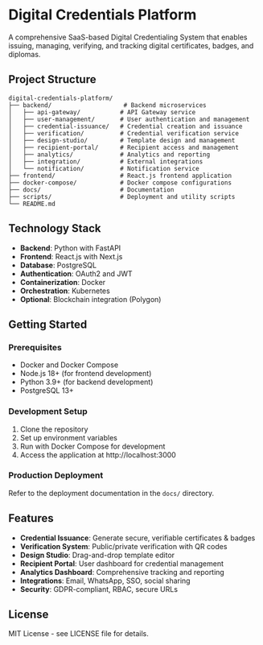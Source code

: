 # Digital Credentials Platform

A comprehensive SaaS-based Digital Credentialing System that enables issuing, managing, verifying, and tracking digital certificates, badges, and diplomas.

## Project Structure

```
digital-credentials-platform/
├── backend/                    # Backend microservices
│   ├── api-gateway/           # API Gateway service
│   ├── user-management/       # User authentication and management
│   ├── credential-issuance/   # Credential creation and issuance
│   ├── verification/          # Credential verification service
│   ├── design-studio/         # Template design and management
│   ├── recipient-portal/      # Recipient access and management
│   ├── analytics/             # Analytics and reporting
│   ├── integration/           # External integrations
│   └── notification/          # Notification service
├── frontend/                  # React.js frontend application
├── docker-compose/            # Docker compose configurations
├── docs/                      # Documentation
├── scripts/                   # Deployment and utility scripts
└── README.md
```

## Technology Stack

- **Backend**: Python with FastAPI
- **Frontend**: React.js with Next.js
- **Database**: PostgreSQL
- **Authentication**: OAuth2 and JWT
- **Containerization**: Docker
- **Orchestration**: Kubernetes
- **Optional**: Blockchain integration (Polygon)

## Getting Started

### Prerequisites

- Docker and Docker Compose
- Node.js 18+ (for frontend development)
- Python 3.9+ (for backend development)
- PostgreSQL 13+

### Development Setup

1. Clone the repository
2. Set up environment variables
3. Run with Docker Compose for development
4. Access the application at http://localhost:3000

### Production Deployment

Refer to the deployment documentation in the `docs/` directory.

## Features

- **Credential Issuance**: Generate secure, verifiable certificates & badges
- **Verification System**: Public/private verification with QR codes
- **Design Studio**: Drag-and-drop template editor
- **Recipient Portal**: User dashboard for credential management
- **Analytics Dashboard**: Comprehensive tracking and reporting
- **Integrations**: Email, WhatsApp, SSO, social sharing
- **Security**: GDPR-compliant, RBAC, secure URLs

## License

MIT License - see LICENSE file for details.

